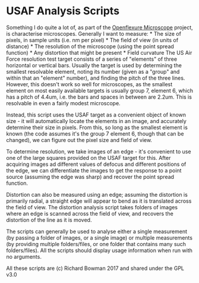 # USAF Analysis Scripts

Something I do quite a lot of, as part of the [Openflexure Microscope](https://www.github.com/rwb27/openflexure_microscope) project, is characterise microscopes.  Generally I want to measure:
    * The size of pixels, in sample units (i.e. nm per pixel)
    * The field of view (in units of distance)
    * The resolution of the microscope (using the point spread function)
    * Any distortion that might be present
    * Field curvature
The US Air Force resolution test target consists of a series of "elements" of three horizontal or vertical bars.  Usually the target is used by determining the smallest resolvable element, noting its number (given as a "group" and within that an "element" number), and finding the pitch of the three lines.  However, this doesn't work so well for microscopes, as the smallest element on most easily available targets is usually group 7, element 6, which has a pitch of 4.4um, i.e. the bars and spaces in between are 2.2um.  This is resolvable in even a fairly modest microscope.

Instead, this script uses the USAF target as a convenient object of known size - it will automatically locate the elements in an image, and accurately determine their size in pixels.  From this, so long as the smallest element is known (the code assumes it's the group 7 element 6, though that can be changed), we can figure out the pixel size and field of view.

To determine resolution, we take images of an edge - it's convenient to use one of the large squares provided on the USAF target for this.  After acquiring images ad different values of defocus and different positions of the edge, we can differentiate the images to get the response to a point source (assuming the edge was sharp) and recover the point spread function.

Distortion can also be measured using an edge; assuming the distortion is primarily radial, a straight edge will appear to bend as it is translated across the field of view.  The distortion analysis script takes folders of images where an edge is scanned across the field of view, and recovers the distortion of the line as it is moved.

The scripts can generally be used to analyse either a single measurement (by passing a folder of images, or a single image) or multiple measurements (by providing multiple folders/files, or one folder that contains many such folders/files).  All the scripts should display usage information when run with no arguments.

All these scripts are (c) Richard Bowman 2017 and shared under the GPL v3.0

